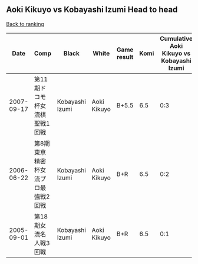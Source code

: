 ## Aoki Kikuyo vs Kobayashi Izumi Head to head

[Back to ranking](../../index.md)




| **Date** | **Comp** | **Black** | **White** | **Game result** | **Komi** | **Cumulative Aoki Kikuyo vs Kobayashi Izumi** | **Aoki Kikuyo streak** | **Kobayashi Izumi streak** | 
| --- | --- | --- | --- | --- | --- | --- | --- | --- |
| 2007-09-17 | 第11期ドコモ杯女流棋聖戦1回戦 | Kobayashi Izumi | Aoki Kikuyo | B+5.5 | 6.5 | 0:3 | 0 | 3 | 
| 2006-06-22 | 第8期東京精密杯女流プロ最強戦2回戦 | Kobayashi Izumi | Aoki Kikuyo | B+R | 6.5 | 0:2 | 0 | 2 | 
| 2005-09-01 | 第18期女流名人戦3回戦 | Kobayashi Izumi | Aoki Kikuyo | B+R | 6.5 | 0:1 | 0 | 1 |




